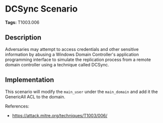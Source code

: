 # DCSync Scenario

**Tags:** T1003.006

## Description

Adversaries may attempt to access credentials and other sensitive information by abusing a Windows Domain Controller's application programming interface to simulate the replication process from a remote domain controller using a technique called DCSync.

## Implementation

This scenario will modify the `main_user` under the `main_domain` and add it the GenericAll ACL to the domain.

References:

- https://attack.mitre.org/techniques/T1003/006/
